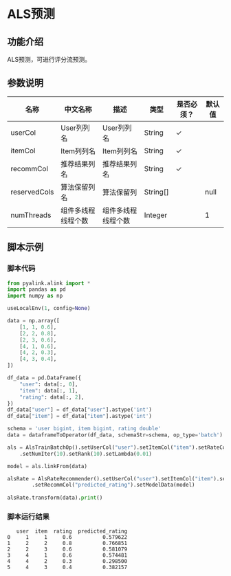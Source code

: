 # ALS预测

## 功能介绍
ALS预测，可进行评分流预测。

## 参数说明

| 名称 | 中文名称 | 描述 | 类型 | 是否必须？ | 默认值 |
| --- | --- | --- | --- | --- | --- |
| userCol | User列列名 | User列列名 | String | ✓ |  |
| itemCol | Item列列名 | Item列列名 | String | ✓ |  |
| recommCol | 推荐结果列名 | 推荐结果列名 | String | ✓ |  |
| reservedCols | 算法保留列名 | 算法保留列 | String[] |  | null |
| numThreads | 组件多线程线程个数 | 组件多线程线程个数 | Integer |  | 1 |

## 脚本示例
### 脚本代码
```python
from pyalink.alink import *
import pandas as pd
import numpy as np

useLocalEnv(1, config=None)

data = np.array([
    [1, 1, 0.6],
    [2, 2, 0.8],
    [2, 3, 0.6],
    [4, 1, 0.6],
    [4, 2, 0.3],
    [4, 3, 0.4],
])

df_data = pd.DataFrame({
    "user": data[:, 0],
    "item": data[:, 1],
    "rating": data[:, 2],
})
df_data["user"] = df_data["user"].astype('int')
df_data["item"] = df_data["item"].astype('int')

schema = 'user bigint, item bigint, rating double'
data = dataframeToOperator(df_data, schemaStr=schema, op_type='batch')

als = AlsTrainBatchOp().setUserCol("user").setItemCol("item").setRateCol("rating") \
    .setNumIter(10).setRank(10).setLambda(0.01)

model = als.linkFrom(data)

alsRate = AlsRateRecommender().setUserCol("user").setItemCol("item").setRecommCol("rating") \
        .setRecommCol("predicted_rating").setModelData(model)
    
alsRate.transform(data).print()
```

### 脚本运行结果

```
   user  item  rating  predicted_rating
0     1     1     0.6          0.579622
1     2     2     0.8          0.766851
2     2     3     0.6          0.581079
3     4     1     0.6          0.574481
4     4     2     0.3          0.298500
5     4     3     0.4          0.382157
```




